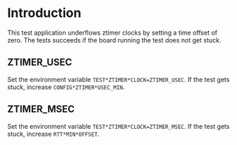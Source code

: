# Introduction

This test application underflows ztimer clocks by setting a time offset of zero.
The tests succeeds if the board running the test does not get stuck.


## ZTIMER_USEC

Set the environment variable `TEST*ZTIMER*CLOCK=ZTIMER_USEC`. If the test gets
stuck, increase `CONFIG*ZTIMER*USEC_MIN`.


## ZTIMER_MSEC

Set the environment variable `TEST*ZTIMER*CLOCK=ZTIMER_MSEC`. If the test gets
stuck, increase `RTT*MIN*OFFSET`.
